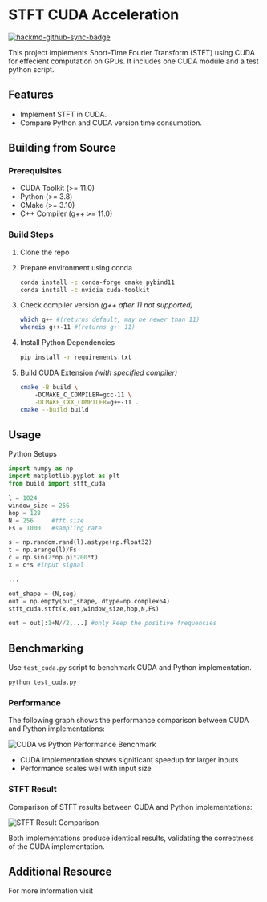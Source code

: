 # STFT CUDA Acceleration

[![hackmd-github-sync-badge](https://hackmd.io/vnXeF_LCS9CxYbE6mV8_mw/badge)](https://hackmd.io/vnXeF_LCS9CxYbE6mV8_mw)

This project implements Short-Time Fourier Transform (STFT) using CUDA for effecient computation on GPUs. 
It includes one CUDA module and a test python script.

## Features
* Implement STFT in CUDA.
* Compare Python and CUDA version time consumption.

## Building from Source
### Prerequisites
- CUDA Toolkit (>= 11.0)
- Python (>= 3.8)
- CMake (>= 3.10)
- C++ Compiler (g++ >= 11.0)
### Build Steps
1. Clone the repo
2. Prepare environment using conda
    ```bash
    conda install -c conda-forge cmake pybind11
    conda install -c nvidia cuda-toolkit
    ```
3. Check compiler version *(g++ after 11 not supported)*

    ```bash
    which g++ #(returns default, may be newer than 11)
    whereis g++-11 #(returns g++ 11)
    ```

4. Install Python Dependencies

    ```bash
    pip install -r requirements.txt
    ```
5. Build CUDA Extension *(with specified compiler)*

    ```bash
    cmake -B build \ 
        -DCMAKE_C_COMPILER=gcc-11 \
        -DCMAKE_CXX_COMPILER=g++-11 .
    cmake --build build 
    ```

## Usage
Python Setups
```python
import numpy as np
import matplotlib.pyplot as plt
from build import stft_cuda

l = 1024
window_size = 256
hop = 128
N = 256     #fft size
Fs = 1000   #sampling rate

s = np.random.rand(l).astype(np.float32)
t = np.arange(l)/Fs
c = np.sin(2*np.pi*200*t)
x = c*s #input signal

...

out_shape = (N,seg)
out = np.empty(out_shape, dtype=np.complex64)
stft_cuda.stft(x,out,window_size,hop,N,Fs)

out = out[:1+N//2,...] #only keep the positive frequencies
```
## Benchmarking
Use `test_cuda.py` script to benchmark CUDA and Python implementation.
```bash
python test_cuda.py
```
### Performance
The following graph shows the performance comparison between CUDA and Python implementations:

![CUDA vs Python Performance Benchmark](https://wdnmd-nft.infura-ipfs.io/ipfs/QmPESJ5B3u8DDXEAhJfjptSgN4EDrwBfevwqiBabmyGBZi)

- CUDA implementation shows significant speedup for larger inputs
- Performance scales well with input size

### STFT Result
Comparison of STFT results between CUDA and Python implementations:

![STFT Result Comparison](https://wdnmd-nft.infura-ipfs.io/ipfs/QmSrSaUvpgPUEJkopTqVHTycXs1izC4SiLRLhixyH5vECD)

Both implementations produce identical results, validating the correctness of the CUDA implementation.

## Additional Resource
For more information visit 
